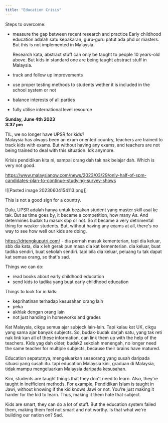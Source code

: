 ```yaml
---
title: "Education Crisis"
---
```

Steps to overcome:
- measure the gap between recent research and practice 
	Early childhood education adalah satu kepakaran, guru-guru patut ada phd or masters. But this is not implemented in Malaysia.
	
	Research kata, abstract stuff can only be taught to people 10 years-old above. But kids in standard one are being taught abstract stuff in Malaysia.
	 
- track and follow up improvements
- use proper testing methods to students wether it is included in the school system or not
- balance interests of all parties
- fully utilise international level resource


**Sunday, June 4th 2023**  
**3:37 pm**  

TIL, we no longer have UPSR for kids?  
Malaysia has always been an exam oriented country, teachers are trained to track kids with exams. But without having any exams, and teachers are not being trained to deal with this situation. Idk anymore.  

Krisis pendidikan kita ni, sampai orang dah tak nak belajar dah. Which is very not good.

https://www.malaysianow.com/news/2023/03/29/only-half-of-spm-candidates-plan-to-continue-studying-survey-shows

![[Pasted image 20230604154113.png]]

This is not a good sign for a country.

Dulu, UPSR adalah hanya untuk bezakan student yang master skill asal ke tak. But as time goes by, it became a competition, how many As. And determines budak tu masuk sbp or not. So it became a very detrimental thing for weaker students. But, without having any exams at all, there's no way to see how well our kids are doing. 
  
https://drtengkuputri.com/  - dia pernah masuk kementerian, tapi dia keluar, sbb dia kata, dia x leh gerak pun masa dia kat kementerian. dia keluar, buat tadika sendiri, buat sekolah sendiri. tapi bila dia keluar, peluang tu tak dapat kat semua orang, so that's sad.  

Things we can do:
- read books about early childhood education
- send kids to tadika yang buat early childhood education
  
Things to look for in kids:
- keprihatinan terhadap kesusahan orang lain
- peka
- akhlak dengan orang lain
- not just handing in homeworks and grades
  
Kat Malaysia, cikgu semua ajar subjeck lain-lain. Tapi kalau kat UK, cikgu yang sama ajar banyak subjects. So, budak-budak darjah satu, yang tak reti nak link kan all of these information, can link them up with the help of the teachers. Kids yag dah older, budak2 sekolah menengah, no longer need the same teacher for multiple subjects, because their brains have matured.
  
Education sepatutnya, mengeluarkan seseorang yang susah daripada situasi yang susah itu. tapi education Malaysia kini, graduan di Malaysia, tidak mampu mengeluarkan Malaysia daripada kesusahan. 
  
Kini, students are taught things that they don't need to learn. Also, they're taught in inefficient methods. For example, Pendidikan Islam is taught in Jawi, without knowing if the kid knows Jawi or not. You're just making it harder for the kid to learn. Thus, making it them hate that subject.

Kids are smart, they can do a lot of stuff. But the education system failed them, making them feel not smart and not worthy. Is that what we're building our nation on? Sad.